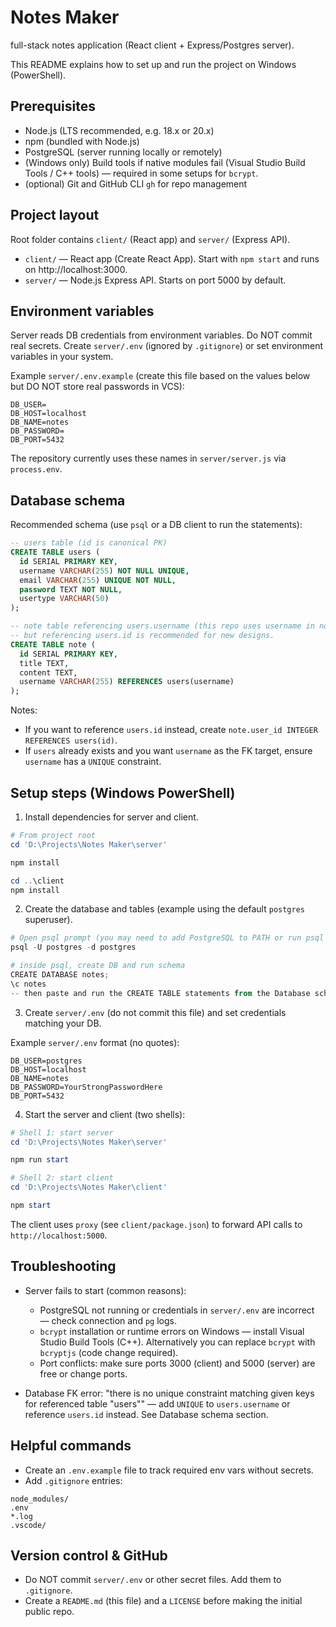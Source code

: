 # Notes Maker

full-stack notes application (React client + Express/Postgres server).

This README explains how to set up and run the project on Windows (PowerShell).

## Prerequisites

- Node.js (LTS recommended, e.g. 18.x or 20.x)
- npm (bundled with Node.js)
- PostgreSQL (server running locally or remotely)
- (Windows only) Build tools if native modules fail (Visual Studio Build Tools / C++ tools) — required in some setups for `bcrypt`.
- (optional) Git and GitHub CLI `gh` for repo management

## Project layout

Root folder contains `client/` (React app) and `server/` (Express API).

- `client/` — React app (Create React App). Start with `npm start` and runs on http://localhost:3000.
- `server/` — Node.js Express API. Starts on port 5000 by default.

## Environment variables

Server reads DB credentials from environment variables. Do NOT commit real secrets. Create `server/.env` (ignored by `.gitignore`) or set environment variables in your system.

Example `server/.env.example` (create this file based on the values below but DO NOT store real passwords in VCS):

```
DB_USER=
DB_HOST=localhost
DB_NAME=notes
DB_PASSWORD=
DB_PORT=5432
```

The repository currently uses these names in `server/server.js` via `process.env`.

## Database schema

Recommended schema (use `psql` or a DB client to run the statements):

```sql
-- users table (id is canonical PK)
CREATE TABLE users (
  id SERIAL PRIMARY KEY,
  username VARCHAR(255) NOT NULL UNIQUE,
  email VARCHAR(255) UNIQUE NOT NULL,
  password TEXT NOT NULL,
  usertype VARCHAR(50)
);

-- note table referencing users.username (this repo uses username in notes),
-- but referencing users.id is recommended for new designs.
CREATE TABLE note (
  id SERIAL PRIMARY KEY,
  title TEXT,
  content TEXT,
  username VARCHAR(255) REFERENCES users(username)
);
```

Notes:
- If you want to reference `users.id` instead, create `note.user_id INTEGER REFERENCES users(id)`.
- If `users` already exists and you want `username` as the FK target, ensure `username` has a `UNIQUE` constraint.

## Setup steps (Windows PowerShell)

1. Install dependencies for server and client.

```powershell
# From project root
cd 'D:\Projects\Notes Maker\server'

npm install

cd ..\client
npm install
```

2. Create the database and tables (example using the default `postgres` superuser).

```powershell
# Open psql prompt (you may need to add PostgreSQL to PATH or run psql from the install directory)
psql -U postgres -d postgres

# inside psql, create DB and run schema
CREATE DATABASE notes;
\c notes
-- then paste and run the CREATE TABLE statements from the Database schema section above
```

3. Create `server/.env` (do not commit this file) and set credentials matching your DB.

Example `server/.env` format (no quotes):

```
DB_USER=postgres
DB_HOST=localhost
DB_NAME=notes
DB_PASSWORD=YourStrongPasswordHere
DB_PORT=5432
```

4. Start the server and client (two shells):

```powershell
# Shell 1: start server
cd 'D:\Projects\Notes Maker\server'

npm run start

# Shell 2: start client
cd 'D:\Projects\Notes Maker\client'

npm start
```

The client uses `proxy` (see `client/package.json`) to forward API calls to `http://localhost:5000`.

## Troubleshooting

- Server fails to start (common reasons):
  - PostgreSQL not running or credentials in `server/.env` are incorrect — check connection and `pg` logs.
  - `bcrypt` installation or runtime errors on Windows — install Visual Studio Build Tools (C++). Alternatively you can replace `bcrypt` with `bcryptjs` (code change required).
  - Port conflicts: make sure ports 3000 (client) and 5000 (server) are free or change ports.

- Database FK error: "there is no unique constraint matching given keys for referenced table \"users\"" — add `UNIQUE` to `users.username` or reference `users.id` instead. See Database schema section.

## Helpful commands

- Create an `.env.example` file to track required env vars without secrets.
- Add `.gitignore` entries:
```
node_modules/
.env
*.log
.vscode/
```

## Version control & GitHub

- Do NOT commit `server/.env` or other secret files. Add them to `.gitignore`.
- Create a `README.md` (this file) and a `LICENSE` before making the initial public repo.

